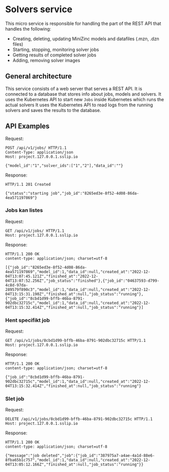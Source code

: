 # Solvers service

This micro service is responsible for handling the part of the REST API that handles the following:

- Creating, deleting, updating MiniZinc models and datafiles (.mzn, .dzn files)
- Starting, stopping, monitoring solver jobs
- Getting results of completed solver jobs
- Adding, removing solver images

## General architecture

This service consists of a web server that serves a REST API.
It is connected to a database that stores info about jobs, models and solvers.
It uses the Kubernetes API to start new `Jobs` inside Kubernetes which runs the actual solvers
It uses the Kubernetes API to read logs from the running solvers and saves the results to the database.

## API Examples

Request:

```http
POST /api/v1/jobs/ HTTP/1.1
Content-Type: application/json
Host: project.127.0.0.1.sslip.io

{"model_id":"1","solver_ids":["1","2"],"data_id":""}
```

Response:

```http
HTTP/1.1 201 Created

{"status":"starting job","job_id":"8265ed3e-8f52-4d08-86da-4ea571197869"}
```

### Jobs kan listes

Request:

```http
GET /api/v1/jobs/ HTTP/1.1
Host: project.127.0.0.1.sslip.io
```

Response:

```http
HTTP/1.1 200 OK
content-type: application/json; charset=utf-8

[{"job_id":"8265ed3e-8f52-4d08-86da-4ea571197869","model_id":1,"data_id":null,"created_at":"2022-12-04T13:07:45.121Z","finished_at":"2022-12-04T13:07:52.256Z","job_status":"finished"},{"job_id":"04637593-d799-4c8d-97da-289579f890c3","model_id":1,"data_id":null,"created_at":"2022-12-04T13:15:31.190Z","finished_at":null,"job_status":"running"},{"job_id":"8cbd1d99-bffb-46ba-8791-902dbc32715c","model_id":1,"data_id":null,"created_at":"2022-12-04T13:15:32.414Z","finished_at":null,"job_status":"running"}]
```

### Hent specifikt job

Request:

```http
GET /api/v1/jobs/8cbd1d99-bffb-46ba-8791-902dbc32715c HTTP/1.1
Host: project.127.0.0.1.sslip.io
```

Response:

```http
HTTP/1.1 200 OK
content-type: application/json; charset=utf-8

{"job_id":"8cbd1d99-bffb-46ba-8791-902dbc32715c","model_id":1,"data_id":null,"created_at":"2022-12-04T13:15:32.414Z","finished_at":null,"job_status":"running"}
```

### Slet job

Request:

```http
DELETE /api/v1/jobs/8cbd1d99-bffb-46ba-8791-902dbc32715c HTTP/1.1
Host: project.127.0.0.1.sslip.io
```

Response:

```http
HTTP/1.1 200 OK
content-type: application/json; charset=utf-8

{"message":"job deleted","job":{"job_id":"387975a7-a4ae-4a1d-88e6-8fba65b1c757","model_id":1,"data_id":null,"created_at":"2022-12-04T13:05:12.166Z","finished_at":null,"job_status":"running"}}
```
